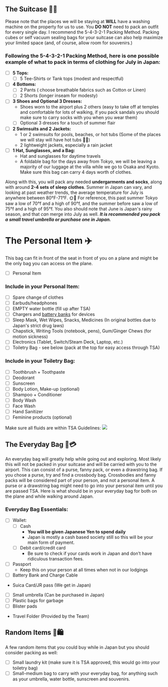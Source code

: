 ## The Suitcase 🧳👗

Please note that the places we will be staying at **WILL** have a washing machine on the property for us to use. You **DO NOT** need to pack an outfit for every single day. I recommend the 5-4-3-2-1 Packing Method. Packing cubes or self vacuum sealing bags for your suitcase can also help maximize your limited space (and, of course, allow room for souvenirs.)

### Following the 5-4-3-2-1 Packing Method, here is one possible example of what to pack in terms of clothing for July in Japan:

- [ ] **5 Tops:**
    - [ ] 5 Tee-Shirts or Tank tops (modest and respectful)
- [ ] **4 Bottoms:**
    - [ ] 2 Pants ( choose breathable fabrics such as Cotton or Linen)
    - [ ] 2 Shorts (longer inseam for modesty)
- [ ] **3 Shoes and Optional 3 Dresses:**
    - Shoes worn to the airport plus 2 others (easy to take off at temples and comfortable for lots of walking, if you pack sandals you should make sure to carry socks with you when you wear them)
    - [ ] Optional 3 dresses for a touch of summer flair
- [ ] **2 Swimsuits and 2 Jackets:**
    - 1 or 2 swimsuits for pools, beaches, or hot tubs (Some of the places we will stay will have hot tubs 🛁🔥)
    - 2 lightweight jackets, especially a rain jacket
- [ ] **1 Hat, Sunglasses, and a Bag:**
    - Hat and sunglasses for daytime travels
    - A foldable bag for the days away from Tokyo, we will be leaving a majority of our luggage at the villa while we go to Osaka and Kyoto. Make sure this bag can carry 4 days worth of clothes.

Along with this, you will pack any needed **undergarments and socks**, along with around **2-4 sets of sleep clothes**. Summer in Japan can vary, and looking at past weather trends, the average temperature for July is anywhere between 80°F-71°F. 🌞👚 For reference, this past summer Tokyo saw a low of 70°f and a high of 90°f, and the summer before saw a low of 75°f and a high of 95°f. You also should note that June is Japan's rainy season, and that _can_ merge into July as well. **_It is recommended you pack a small travel umbrella or purchase one in Japan._**

# The Personal Item ✈️

This bag can fit in front of the seat in front of you on a plane and might be the only bag you can access on the plane.

- [ ] Personal Item

### Include in your Personal Item:

- [ ] Spare change of clothes
- [ ] Earbuds/headphones
- [ ] EMPTY water bottle (fill up after TSA)
- [ ] Chargers and [battery banks](https://www.aircanada.com/us/en/aco/home/plan/baggage/restricted-and-prohibited-items.html#/) for devices
- [ ] Sleep Mask, Wet Wipes, Snacks, Medicines (In original bottles due to Japan's strict drug laws)
- [ ] Chapstick, Writing Tools (notebook, pens), Gum/Ginger Chews (for motion sickness)
- [ ] Electronics (Tablet, Switch/Steam Deck, Laptop, etc.)
- [ ] Toiletry Bag - see below (pack at the top for easy access through TSA)

### Include in your Toiletry Bag:

- [ ] Toothbrush + Toothpaste
- [ ] Deodorant
- [ ] Sunscreen
- [ ] Body Lotion, Make-up (optional)
- [ ] Shampoo + Conditioner
- [ ] Body Wash
- [ ] Face Wash
- [ ] Hand Sanitizer
- [ ] Feminine products (optional)

Make sure all fluids are within TSA Guidelines:
![](https://i.imgur.com/prHZXa3.png)

## The Everyday Bag 🎒💳

An everyday bag will greatly help while going out and exploring. Most likely this will not be packed in your suitcase and will be carried with you to the airport. This can consist of a purse, fanny pack, or even a drawstring bag. If you chose a purse, try and find a crossbody bag. Crossbodies and fanny packs will be considered part of your person, and not a personal item. A purse or a drawstring bag might need to go into your personal item until you are passed TSA. Here is what should be in your everyday bag for both on the plane and while walking around Japan.

### Everyday Bag Essentials:

- [ ] Wallet:
    - [ ] Cash
        - **You will be given Japanese Yen to spend daily**
        - Japan is mostly a cash based society still so this will be your main form of payment.
    - [ ] Debit card/credit card
        - Be sure to check if your cards work in Japan and don’t have ridiculous transaction fees.
- [ ] Passport
    - Keep this on your person at all times when not in our lodgings
- [ ] Battery Bank and Charge Cable
- Suica Card/JR pass (We get in Japan)
- [ ] Small umbrella (Can be purchased in Japan)
- [ ] Plastic bags for garbage
- [ ] Blister pads
- Travel Folder (Provided by the Team)

## Random Items 🌂🛍️

A few random items that you could buy while in Japan but you should consider packing as well:

- [ ] Small laundry kit (make sure it is TSA approved, this would go into your toiletry bag)
- [ ] Small-medium bag to carry with your everyday bag, for anything such as your umbrella, water bottle, sunscreen and souvenirs.